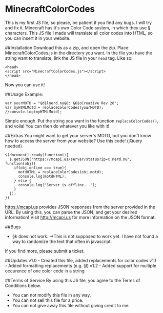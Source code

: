 # MinecraftColorCodes
This is my first JS file, so please, be patient if you find any bugs. I will try and fix it.
Minecraft has it's own Color Code system, in which they use § characters.
This JS file I made will translate all color codes into HTML, so you can insert it in your website.

##Installation
Download this as a zip, and open the zip.
Place MinecraftColorCodes.js in the directory you want.
In the file you have the string want to translate, link the JS file in your ``` head ``` tag.
Like so:
```
<head>
<script src="MinecraftColorCodes.js"></script>
</head>
```
Now you can use it!

##Usage
Example:
```
var yourMOTD = "§d§lnerd.nu§8: §6§oCreative Rev 28";
var myHTMLMotd = replaceColorCodes(yourMOTD);
//console.log(myHTMLMotd);
```
Simple enough. Put the string you want in the function ```replaceColorCodes()```, and voila! You can then do whatever you like with it!

##Extras
You might want to get your server's MOTD, but you don't know how to access the server from your website?
Use this code! (jQuery needed)
```
$(document).ready(function(){
  $.getJSON('https://mcapi.us/server/status?ip=c.nerd.nu', function(obj){
    if(obj.online === true){
      motdHTML = replaceColorCodes(obj.motd);
      console.log(motdHTML);
    } else {
      console.log("Server is offline...");
    }
  });
})
```
https://mcapi.us provides JSON responses from the server provided in the URL. By using this, you can parse the JSON, and get your desired information! Visit http://mcapi.us for more information on the JSON format.


##Bugs
- §k does not work.   ->This is not supposed to work yet. I have not found a way to randomize the text that often in javascript.

If you find more, please submit a ticket.

##Updates
v1.0 - Created this file, added replacements for color codes
v1.1 - Added formatting replacements (e.g. §l)
v1.2 - Added support for multiple occurence of one color code in a string

##Terms of Service
By using this JS file, you agree to the Terms of Conditions below.
- You can not modify this file in any way.
- You can not sell this file for a price.
- You can not give away this file without giving credit to me.
